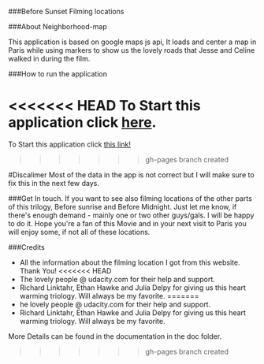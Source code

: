 ###Before Sunset Filming locations

###About Neighborhood-map

This application is based on google maps js api, It loads and center a map in Paris while using markers to show us the lovely roads that Jesse and Celine walked in during the film.

###How to run the application

<<<<<<< HEAD
To Start this application click [here](http://neo0rabie.github.io/neighborhood-map/).
=======
To Start this application click [this link!](http://neo0rabie.github.io/neighborhood-map/)
>>>>>>> gh-pages branch created

#Discalimer
Most of the data in the app is not correct but I will make sure to fix this in the next few days.


###Get In touch.
If you want to see also filming locations of the other parts of this trilogy, Before sunrise and Before Midnight. Just let me know, if there's enough demand - mainly one or two other guys/gals. I will be happy to do it. Hope you're a fan of this Movie and in your next visit to Paris you will enjoy some, if not all of these locations.

###Credits
- All the information about the filming location I got from this website. Thank You!
<<<<<<< HEAD
- The lovely people @ udacity.com for their help and support.
- Richard Linktahr, Ethan Hawke and Julia Delpy for giving us this heart warming triology. Will always be my favorite.
=======
- he lovely people @ udacity.com for their help and support.
- Richard Linktahr, Ethan Hawke and Julia Delpy for giving us this heart warming triology. Will always be my favorite.

More Details can be found in the documentation in the doc folder.
>>>>>>> gh-pages branch created
